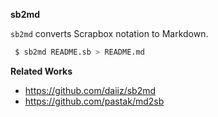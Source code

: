 <b> sb2md</b>  
  
`sb2md` converts Scrapbox notation to Markdown.  
  
```bash
 $ sb2md README.sb > README.md
```  
  
  
<b> Related Works</b>  
  
- https://github.com/daiiz/sb2md  
- https://github.com/pastak/md2sb  

